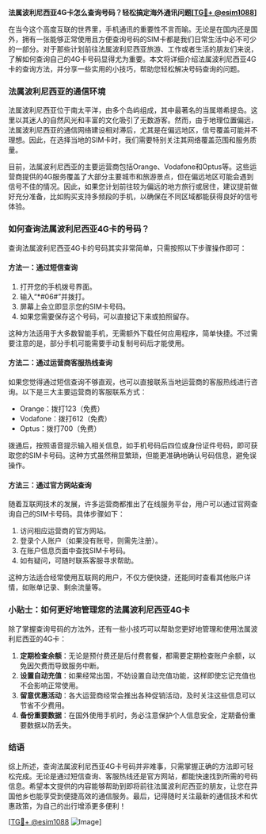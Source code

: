 **法属波利尼西亚4G卡怎么查询号码？轻松搞定海外通讯问题[[TG💪+ @esim1088](https://t.me/s/esim1088)]**

在当今这个高度互联的世界里，手机通讯的重要性不言而喻。无论是在国内还是国外，拥有一张能够正常使用且方便查询号码的SIM卡都是我们日常生活中必不可少的一部分。对于那些计划前往法属波利尼西亚旅游、工作或者生活的朋友们来说，了解如何查询自己的4G卡号码显得尤为重要。本文将详细介绍法属波利尼西亚4G卡的查询方法，并分享一些实用的小技巧，帮助您轻松解决号码查询的问题。

### 法属波利尼西亚的通信环境

法属波利尼西亚位于南太平洋，由多个岛屿组成，其中最著名的当属塔希提岛。这里以其迷人的自然风光和丰富的文化吸引了无数游客。然而，由于地理位置偏远，法属波利尼西亚的通信网络建设相对滞后，尤其是在偏远地区，信号覆盖可能并不理想。因此，在选择当地的SIM卡时，我们需要特别关注其网络覆盖范围和服务质量。

目前，法属波利尼西亚的主要运营商包括Orange、Vodafone和Optus等。这些运营商提供的4G服务覆盖了大部分主要城市和旅游景点，但在偏远地区可能会遇到信号不佳的情况。因此，如果您计划前往较为偏远的地方旅行或居住，建议提前做好充分准备，比如购买支持多频段的手机，以确保在不同区域都能获得良好的信号体验。

### 如何查询法属波利尼西亚4G卡的号码？

查询法属波利尼西亚4G卡的号码其实非常简单，只需按照以下步骤操作即可：

#### 方法一：通过短信查询

1. 打开您的手机拨号界面。
2. 输入“*#06#”并拨打。
3. 屏幕上会立即显示您的SIM卡号码。
4. 如果您需要保存这个号码，可以直接记下来或拍照留存。

这种方法适用于大多数智能手机，无需额外下载任何应用程序，简单快捷。不过需要注意的是，部分手机可能需要手动复制号码后才能使用。

#### 方法二：通过运营商客服热线查询

如果您觉得通过短信查询不够直观，也可以直接联系当地运营商的客服热线进行咨询。以下是三大主要运营商的客服联系方式：

- Orange：拨打123（免费）
- Vodafone：拨打612（免费）
- Optus：拨打700（免费）

拨通后，按照语音提示输入相关信息，如手机号码后四位或身份证件号码，即可获取您的SIM卡号码。这种方式虽然稍显繁琐，但能更准确地确认号码信息，避免误操作。

#### 方法三：通过官方网站查询

随着互联网技术的发展，许多运营商都推出了在线服务平台，用户可以通过官网查询自己的SIM卡号码。具体步骤如下：

1. 访问相应运营商的官方网站。
2. 登录个人账户（如果没有账号，则需先注册）。
3. 在账户信息页面中查找SIM卡号码。
4. 如有疑问，可随时联系客服寻求帮助。

这种方法适合经常使用互联网的用户，不仅方便快捷，还能同时查看其他账户详情，如账单记录、剩余流量等。

### 小贴士：如何更好地管理您的法属波利尼西亚4G卡

除了掌握查询号码的方法外，还有一些小技巧可以帮助您更好地管理和使用法属波利尼西亚的4G卡：

1. **定期检查余额**：无论是预付费还是后付费套餐，都需要定期检查账户余额，以免因欠费而导致服务中断。
2. **设置自动充值**：如果经常出国，不妨设置自动充值功能，这样即使忘记充值也不会影响正常使用。
3. **留意优惠活动**：各大运营商经常会推出各种促销活动，及时关注这些信息可以节省不少费用。
4. **备份重要数据**：在国外使用手机时，务必注意保护个人信息安全，定期备份重要数据以防丢失。

### 结语

综上所述，查询法属波利尼西亚4G卡号码并非难事，只需掌握正确的方法即可轻松完成。无论是通过短信查询、客服热线还是官方网站，都能快速找到所需的号码信息。希望本文提供的内容能够帮助到即将前往法属波利尼西亚的朋友，让您在异国他乡也能享受到便捷高效的通信服务。最后，记得随时关注最新的通信技术和优惠政策，为自己的出行增添更多便利！

[[TG💪+ @esim1088](https://t.me/s/esim1088) ![Image](https://i.postimg.cc/4NQfJmqS/Snipaste-2025-05-13-00-14-12.png)]
